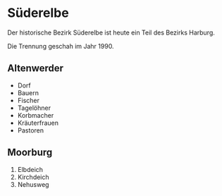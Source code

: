# Süderelbe

Der historische Bezirk Süderelbe ist heute ein Teil des Bezirks Harburg.

Die Trennung geschah im Jahr 1990.

## Altenwerder

- Dorf
- Bauern
- Fischer
- Tagelöhner
- Korbmacher
- Kräuterfrauen
- Pastoren

## Moorburg

1. Elbdeich
2. Kirchdeich
3. Nehusweg

